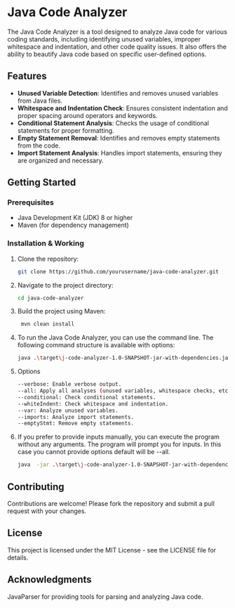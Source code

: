 # Java Code Analyzer

The Java Code Analyzer is a tool designed to analyze Java code for various coding standards, including identifying unused variables, improper whitespace and indentation, and other code quality issues. It also offers the ability to beautify Java code based on specific user-defined options.

## Features

- **Unused Variable Detection**: Identifies and removes unused variables from Java files.
- **Whitespace and Indentation Check**: Ensures consistent indentation and proper spacing around operators and keywords.
- **Conditional Statement Analysis**: Checks the usage of conditional statements for proper formatting.
- **Empty Statement Removal**: Identifies and removes empty statements from the code.
- **Import Statement Analysis**: Handles import statements, ensuring they are organized and necessary.

## Getting Started

### Prerequisites

- Java Development Kit (JDK) 8 or higher
- Maven (for dependency management)

### Installation & Working

1. Clone the repository:
   ```bash
   git clone https://github.com/yourusername/java-code-analyzer.git
2. Navigate to the project directory:
   ```bash
   cd java-code-analyzer
3. Build the project using Maven:
   ```bash
    mvn clean install
4. To run the Java Code Analyzer, you can use the command line. The following command structure is available with options:
    ```bash
    java .\target\j-code-analyzer-1.0-SNAPSHOT-jar-with-dependencies.jar path/to/File.java --verbose --all
5. Options
    ```bash
    --verbose: Enable verbose output.
    --all: Apply all analyses (unused variables, whitespace checks, etc.).##
    --conditional: Check conditional statements.
    --whiteIndent: Check whitespace and indentation.
    --var: Analyze unused variables.
    --imports: Analyze import statements.
    --emptyStmt: Remove empty statements.
6. If you prefer to provide inputs manually, you can execute the program without any arguments. The program will prompt you for inputs. In this case you cannot provide options default will be --all.
    ```bash
    java  -jar .\target\j-code-analyzer-1.0-SNAPSHOT-jar-with-dependencies.jar
    
## Contributing
Contributions are welcome! Please fork the repository and submit a pull request with your changes.

## License
This project is licensed under the MIT License - see the LICENSE file for details.

## Acknowledgments
JavaParser for providing tools for parsing and analyzing Java code.